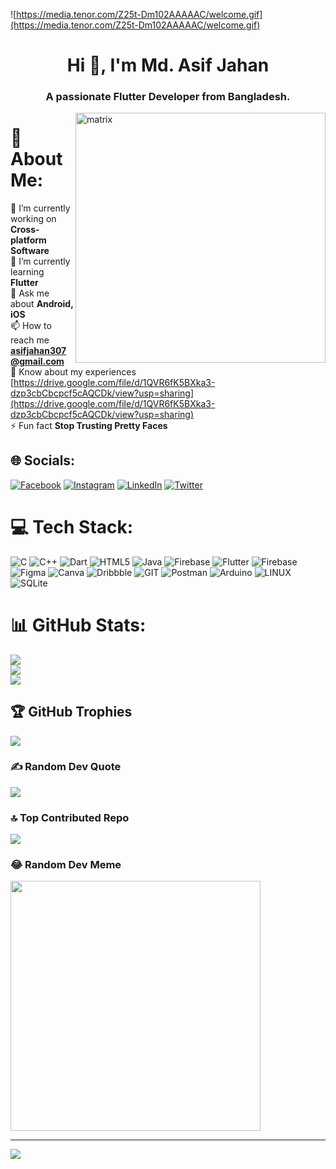 ![https://media.tenor.com/Z25t-Dm102AAAAAC/welcome.gif](https://media.tenor.com/Z25t-Dm102AAAAAC/welcome.gif)
<h1 align="center">Hi 👋, I'm Md. Asif Jahan</h1>
<h3 align="center">A passionate Flutter Developer from Bangladesh.</h3>
<img align="right" alt="matrix" width="400" src="https://media.tenor.com/rePDfDWO3XoAAAAd/hacking.gif">

# 💫 About Me:
🔭 I’m currently working on **Cross-platform Software**<br>🌱 I’m currently learning **Flutter**<br>💬 Ask me about **Android, iOS**<br>📫 How to reach me **asifjahan307@gmail.com**<br>📄 Know about my experiences [https://drive.google.com/file/d/1QVR6fK5BXka3-dzp3cbCbcpcf5cAQCDk/view?usp=sharing](https://drive.google.com/file/d/1QVR6fK5BXka3-dzp3cbCbcpcf5cAQCDk/view?usp=sharing)<br>⚡ Fun fact **Stop Trusting Pretty Faces**


## 🌐 Socials:
[![Facebook](https://img.shields.io/badge/Facebook-%231877F2.svg?logo=Facebook&logoColor=white)](https://facebook.com/imasif275) [![Instagram](https://img.shields.io/badge/Instagram-%23E4405F.svg?logo=Instagram&logoColor=white)](https://instagram.com/asifjahan36) [![LinkedIn](https://img.shields.io/badge/LinkedIn-%230077B5.svg?logo=linkedin&logoColor=white)](https://linkedin.com/in/md-asif-jahan-074ab9179) [![Twitter](https://img.shields.io/badge/Twitter-%231DA1F2.svg?logo=Twitter&logoColor=white)](https://twitter.com/7ea94577551f48e) 

# 💻 Tech Stack:
![C](https://img.shields.io/badge/c-%2300599C.svg?style=for-the-badge&logo=c&logoColor=white) ![C++](https://img.shields.io/badge/c++-%2300599C.svg?style=for-the-badge&logo=c%2B%2B&logoColor=white) ![Dart](https://img.shields.io/badge/dart-%230175C2.svg?style=for-the-badge&logo=dart&logoColor=white) ![HTML5](https://img.shields.io/badge/html5-%23E34F26.svg?style=for-the-badge&logo=html5&logoColor=white) ![Java](https://img.shields.io/badge/java-%23ED8B00.svg?style=for-the-badge&logo=openjdk&logoColor=white) ![Firebase](https://img.shields.io/badge/firebase-%23039BE5.svg?style=for-the-badge&logo=firebase) ![Flutter](https://img.shields.io/badge/Flutter-%2302569B.svg?style=for-the-badge&logo=Flutter&logoColor=white) ![Firebase](https://img.shields.io/badge/Firebase-039BE5?style=for-the-badge&logo=Firebase&logoColor=white) ![Figma](https://img.shields.io/badge/figma-%23F24E1E.svg?style=for-the-badge&logo=figma&logoColor=white) ![Canva](https://img.shields.io/badge/Canva-%2300C4CC.svg?style=for-the-badge&logo=Canva&logoColor=white) ![Dribbble](https://img.shields.io/badge/Dribbble-EA4C89?style=for-the-badge&logo=dribbble&logoColor=white) ![GIT](https://img.shields.io/badge/Git-fc6d26?style=for-the-badge&logo=git&logoColor=white) ![Postman](https://img.shields.io/badge/Postman-FF6C37?style=for-the-badge&logo=postman&logoColor=white) ![Arduino](https://img.shields.io/badge/-Arduino-00979D?style=for-the-badge&logo=Arduino&logoColor=white) ![LINUX](https://img.shields.io/badge/Linux-FCC624?style=for-the-badge&logo=linux&logoColor=black) ![SQLite](https://img.shields.io/badge/sqlite-%2307405e.svg?style=for-the-badge&logo=sqlite&logoColor=white)
# 📊 GitHub Stats:
![](https://github-readme-stats.vercel.app/api?username=asifjahan1&theme=radical&hide_border=false&include_all_commits=true&count_private=true)<br/>
![](https://github-readme-streak-stats.herokuapp.com/?user=asifjahan1&theme=radical&hide_border=false)<br/>
![](https://github-readme-stats.vercel.app/api/top-langs/?username=asifjahan1&theme=radical&hide_border=false&include_all_commits=true&count_private=true&layout=compact)

## 🏆 GitHub Trophies
![](https://github-profile-trophy.vercel.app/?username=asifjahan1&theme=radical&no-frame=false&no-bg=false&margin-w=4)

### ✍️ Random Dev Quote
![](https://quotes-github-readme.vercel.app/api?type=horizontal&theme=radical)

### 🔝 Top Contributed Repo
![](https://github-contributor-stats.vercel.app/api?username=asifjahan1&limit=5&theme=radical&combine_all_yearly_contributions=true)

### 😂 Random Dev Meme
<img src='https://randommeme-five.vercel.app/' style="height: 400px;"/>

---
[![](https://visitcount.itsvg.in/api?id=asifjahan1&icon=5&color=3)](https://visitcount.itsvg.in)

<!-- Proudly created with GPRM ( https://gprm.itsvg.in ) -->

